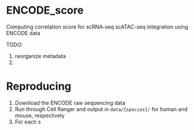# ENCODE_score
Computing correlation score for scRNA-seq scATAC-seq integration using ENCODE data


TODO: 
1. reorganize metadata
2. 
# Reproducing

1. Download the ENCODE raw sequencing data
2. Run through Cell Ranger and output in `data/{species}/` for human and mouse, respectively
3. For each s
